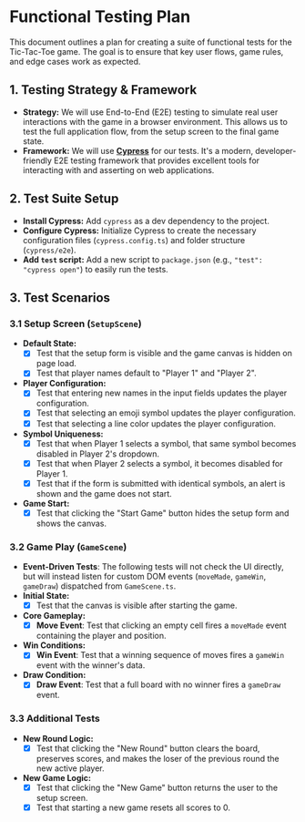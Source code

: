# Functional Testing Plan

This document outlines a plan for creating a suite of functional tests for the Tic-Tac-Toe game. The goal is to ensure that key user flows, game rules, and edge cases work as expected.

## 1. Testing Strategy & Framework

-   **Strategy:** We will use End-to-End (E2E) testing to simulate real user interactions with the game in a browser environment. This allows us to test the full application flow, from the setup screen to the final game state.
-   **Framework:** We will use [**Cypress**](https://www.cypress.io/) for our tests. It's a modern, developer-friendly E2E testing framework that provides excellent tools for interacting with and asserting on web applications.

## 2. Test Suite Setup

-   **Install Cypress:** Add `cypress` as a dev dependency to the project.
-   **Configure Cypress:** Initialize Cypress to create the necessary configuration files (`cypress.config.ts`) and folder structure (`cypress/e2e`).
-   **Add `test` script:** Add a new script to `package.json` (e.g., `"test": "cypress open"`) to easily run the tests.

## 3. Test Scenarios

### 3.1 Setup Screen (`SetupScene`)

-   **Default State:**
    -   [X] Test that the setup form is visible and the game canvas is hidden on page load.
    -   [X] Test that player names default to "Player 1" and "Player 2".
-   **Player Configuration:**
    -   [X] Test that entering new names in the input fields updates the player configuration.
    -   [X] Test that selecting an emoji symbol updates the player configuration.
    -   [X] Test that selecting a line color updates the player configuration.
-   **Symbol Uniqueness:**
    -   [X] Test that when Player 1 selects a symbol, that same symbol becomes disabled in Player 2's dropdown.
    -   [X] Test that when Player 2 selects a symbol, it becomes disabled for Player 1.
    -   [X] Test that if the form is submitted with identical symbols, an alert is shown and the game does not start.
-   **Game Start:**
    -   [X] Test that clicking the "Start Game" button hides the setup form and shows the canvas.

### 3.2 Game Play (`GameScene`)

-   **Event-Driven Tests**: The following tests will not check the UI directly, but will instead listen for custom DOM events (`moveMade`, `gameWin`, `gameDraw`) dispatched from `GameScene.ts`.
-   **Initial State:**
    -   [X] Test that the canvas is visible after starting the game.
-   **Core Gameplay:**
    -   [X] **Move Event**: Test that clicking an empty cell fires a `moveMade` event containing the player and position.
-   **Win Conditions:**
    -   [X] **Win Event**: Test that a winning sequence of moves fires a `gameWin` event with the winner's data.
-   **Draw Condition:**
    -   [X] **Draw Event**: Test that a full board with no winner fires a `gameDraw` event.

### 3.3 Additional Tests

-   **New Round Logic:**
    -   [X] Test that clicking the "New Round" button clears the board, preserves scores, and makes the loser of the previous round the new active player.
-   **New Game Logic:**
    -   [X] Test that clicking the "New Game" button returns the user to the setup screen.
    -   [X] Test that starting a new game resets all scores to 0. 
